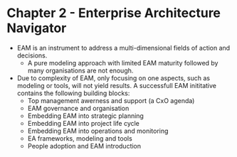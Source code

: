 # Chapter 2 - Enterprise Architecture Navigator

* EAM is an instrument to address a multi-dimensional fields of action and decisions.
  * A pure modeling approach with limited EAM maturity followed by many organisations are not enough.
* Due to complexity of EAM, only focusing on one aspects, such as modeling or tools, will not yield results. A successfull EAM inititative contains the following building blocks:
  * Top management awerness and support (a CxO agenda)
  * EAM governance and organisation
  * Embedding EAM into strategic planning
  * Embedding EAM into project life cycle
  * Embedding EAM into operations and monitoring
  * EA frameworks, modeling and tools
  * People adoption and EAM introduction 
